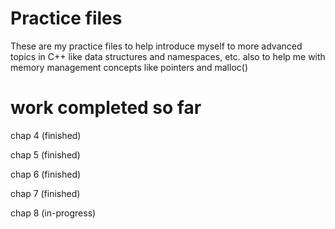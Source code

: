 # Practice files

These are my practice files to help introduce myself to more advanced topics in C++ like
data structures and namespaces, etc. also to help me with memory management concepts like pointers and malloc()


# work completed so far
chap 4 (finished)

chap 5 (finished)

chap 6 (finished)

chap 7 (finished)

chap 8 (in-progress)